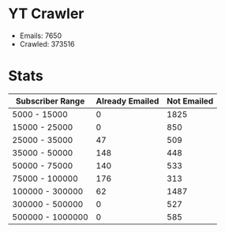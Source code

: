 # YT Crawler
- Emails: 7650
- Crawled: 373516

# Stats
| Subscriber Range  | Already Emailed | Not Emailed |
|-------|-------|-------|
| 5000 - 15000 | 0 | 1825 |
| 15000 - 25000 | 0 | 850 |
| 25000 - 35000 | 47 | 509 |
| 35000 - 50000 | 148 | 448 |
| 50000 - 75000 | 140 | 533 |
| 75000 - 100000 | 176 | 313 |
| 100000 - 300000 | 62 | 1487 |
| 300000 - 500000 | 0 | 527 |
| 500000 - 1000000 | 0 | 585 |
